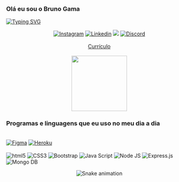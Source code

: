 ### Olá eu sou o Bruno Gama

[![Typing SVG](https://readme-typing-svg.herokuapp.com/?color=CE5E80&size=35&center=true&vCenter=true&width=1000&lines=Seja+Bem+Vindo!+:%29)](https://git.io/typing-svg)

<div align="center">
  <a href="https://www.instagram.com/_gama.zs/" target="_blank"><img alt="Instagram" src="https://img.shields.io/badge/-Instagram-%23E4405F?style=for-the-badge&logo=instagram&logoColor=white" target="_blank"></a>
  <a href="[https://www.linkedin.com/in/bruno-gama-masseiras/](https://br.linkedin.com/in/bruno-gama-masseiras-3b33212ab)" target="_blank"><img alt="Linkedin" src="https://img.shields.io/badge/LinkedIn-0077B5?style=for-the-badge&logo=linkedin&logoColor=white" target="_blank"></a> 
  <a href="mailto:bruno.g.masseiras@gmail.com"><img src="https://img.shields.io/badge/Gmail-D14836?style=for-the-badge&logo=gmail&logoColor=white" target="_blank"></a>
   <a href="gama_22" target="_blank"><img alt="Discord" src="https://img.shields.io/badge/Discord-7289DA?style=for-the-badge&logo=discord&logoColor=white" target="_blank"></a>
</div>

</br>

<div align="center">
<a href="x" target="_blank">Currículo</a>
</div>

</br>

<div align="center">
  <a href="https://github.com/Gamabg">
    <img height="150em" src="https://github-readme-stats.vercel.app/api/top-langs/?username=Gamabg&theme=dracula&hide_border=false&&layout=compact"/>
  </a>
</div>

### Programas e linguagens que eu uso no meu dia a dia

<div style="display: inline_block"><br/>
      <a href="https://github.com/Gamabg/Figma" target="_blank"><img alt="Figma" src="https://img.shields.io/badge/Figma-F24E1E?style=for-the-badge&logo=figma&logoColor=white" target="_blank"></a>
      <a href="https://github.com/Gamabg/Heroku" target="_blank"><img alt="Heroku" src="https://img.shields.io/badge/Heroku-430098?style=for-the-badge&logo=heroku&logoColor=white" target="_blank"></a>
</div>

<div style="display: inline_block"><br/>
    <img align="center" alt="html5" src="https://img.shields.io/badge/HTML5-E34F26?style=for-the-badge&logo=html5&logoColor=white">
    <img align="center" alt="CSS3" src="https://img.shields.io/badge/CSS3-1572B6?style=for-the-badge&logo=css3&logoColor=white">
    <img align="center" alt="Bootstrap" src="https://img.shields.io/badge/Bootstrap-563D7C?style=for-the-badge&logo=bootstrap&logoColor=white">
    <img align="center" alt="Java Script" src="https://img.shields.io/badge/JavaScript-F7DF1E?style=for-the-badge&logo=javascript&logoColor=black">
    <img align="center" alt="Node JS" src="https://img.shields.io/badge/Node.js-43853D?style=for-the-badge&logo=node.js&logoColor=white">
    <img align="center" alt="Express.js" src="https://img.shields.io/badge/Express.js-404D59?style=for-the-badge">
    <img align="center" alt="Mongo DB" src="https://img.shields.io/badge/MongoDB-4EA94B?style=for-the-badge&logo=mongodb&logoColor=white">
</div>

<div align="center">
  
  ![Snake animation](https://github.com/d-araujo/d-araujo/blob/output/github-contribution-grid-snake.svg)
  
